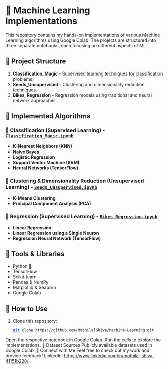 # 🧠 Machine Learning Implementations

This repository contains my hands-on implementations of various Machine Learning algorithms using Google Colab. The projects are structured into three separate notebooks, each focusing on different aspects of ML.

## 📂 Project Structure

1. **Classification_Magic** - Supervised learning techniques for classification problems.
2. **Seeds_Unsupervised** - Clustering and dimensionality reduction techniques.
3. **Bikes_Regression** - Regression models using traditional and neural network approaches.

## 🚀 Implemented Algorithms

### 📌 Classification (Supervised Learning) - [`Classification_Magic.ipynb`](Classification_Magic.ipynb)
- **K-Nearest Neighbors (KNN)**
- **Naive Bayes**
- **Logistic Regression**
- **Support Vector Machine (SVM)**
- **Neural Networks (TensorFlow)**

### 📌 Clustering & Dimensionality Reduction (Unsupervised Learning) - [`Seeds_Unsupervised.ipynb`](Seeds_Unsupervised.ipynb)
- **K-Means Clustering**
- **Principal Component Analysis (PCA)**

### 📌 Regression (Supervised Learning) - [`Bikes_Regression.ipynb`](Bikes_Regression.ipynb)
- **Linear Regression**
- **Linear Regression using a Single Neuron**
- **Regression Neural Network (TensorFlow)**

## 🔧 Tools & Libraries
- Python 🐍
- TensorFlow
- Scikit-learn
- Pandas & NumPy
- Matplotlib & Seaborn
- Google Colab

## 📜 How to Use
1. Clone this repository:
   ```bash
   git clone https://github.com/MothilalShiva/Machine-Learning.git
Open the respective notebook in Google Colab.
Run the cells to explore the implementations.
📌 Dataset Sources
Publicly available datasets used in Google Colab.
📢 Connect with Me
Feel free to check out my work and provide feedback!
LinkedIn: https://www.linkedin.com/in/mothilal-shiva-41151b228/


